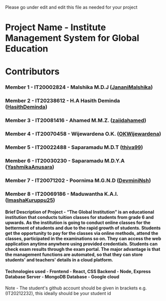 Please go under edit and edit this file as needed for your project

# Project Name - Institute Management System for Global Education
# Contributors

### Member 1 - IT20002824 - Malshika M.D.J ([JananiMalshika][JananiMalshika])
### Member 2 - IT20238612 - H.A Hasith Deminda ([HasithDeminda][HasithDeminda])
### Member 3 - IT20081416 - Ahamed M.M.Z. ([zaiidahamed][zaiidahamed])
### Member 4 - IT20070458 - Wijewardena O.K. ([OKWijewardena][OKWijewardena])
### Member 5 - IT20022488 - Saparamadu M.D.T ([thiva99][thiva99])
### Member 6 - IT20030230 - Saparamadu M.D.Y.A ([YashmikaAnusara][YashmikaAnusara])
### Member 7 - IT20071202 - Poornima M.G.N.D ([DevminiNsh][DevminiNsh])
### Member 8 - IT20069186 - Maduwantha K.A.I. ([ImashaKuruppu25][ImashaKuruppu25])

#### Brief Description of Project - “The Global Institution” is an educational institution that conducts tuition classes for students from grade 6 and upwards. As the institution is going to conduct online classes for the betterment of students and due to the rapid growth of students. Students get the opportunity to pay for the classes via online methods, attend the classes, participated in the examinations so on. They can access the web application anytime anywhere using provided credentials. Students can check exam results through the exam portal. The major advantage is that the management functions are automated, so that they can store students' and teachers' details in a cloud platform.

#### Technologies used - Frontend - React, CSS  Backend - Node, Express  Database Server - MongoDB  Database - Google cloud

Note - The student's github account should be given in brackets e.g. (IT20212232), this ideally should be your student id 

<!-- Additional links -->
[ImashaKuruppu25]: https://github.com/ImashaKuruppu25
[HasithDeminda]: https://github.com/HasithDeminda
[zaiidahamed]: https://github.com/zaiidahamed
[OKWijewardena]:  https://github.com/OKWijewardena
[thiva99]: https://github.com/thiva99
[YashmikaAnusara]: https://github.com/YashmikaAnusara
[DevminiNsh]: https://github.com/DevminiNsh
[JananiMalshika]: https://github.com/JananiMalshika
